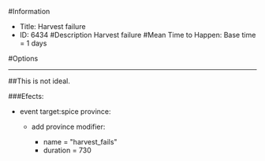 #Information
 - Title: Harvest failure
 - ID: 6434
#Description
Harvest failure
#Mean Time to Happen:
Base time = 1 days

#Options

___
##This is not ideal.

###Efects:<ul><li>event target:spice province:</li><ul><li>add province modifier:</li><ul><li>name = "harvest_fails"</li><li>duration = 730</li></ul></ul></ul>
